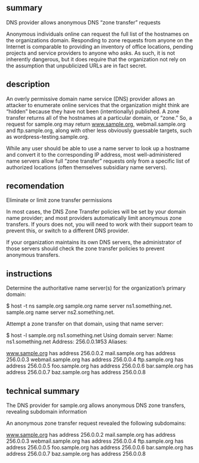 ## summary

DNS provider allows anonymous DNS “zone transfer” requests


Anonymous individuals online can request the full list of the hostnames on the organizations domain. Responding to zone requests from anyone on the Internet is comparable to providing an inventory of office locations, pending projects and service providers to anyone who asks. As such, it is not inherently dangerous, but it does require that the organization not rely on the assumption that unpublicized URLs are in fact secret.

## description

An overly permissive domain name service (DNS) provider allows an attacker to enumerate online services that the organization might think are “hidden” because they have not been (intentionally) published. A zone transfer returns all of the hostnames at a particular domain, or “zone.” So, a request for sample.org may return www.sample.org, webmail.sample.org and ftp.sample.org, along with other less obviously guessable targets, such as wordpress-testing.sample.org.

While any user should be able to use a name server to look up a hostname and convert it to the corresponding IP address, most well-administered name servers allow full “zone transfer” requests only from a specific list of authorized locations (often themselves subsidiary name servers). 

## recomendation

Eliminate or limit zone transfer permissions

In most cases, the DNS Zone Transfer policies will be set by your domain name provider; and most providers automatically limit anonymous zone transfers. If yours does not, you will need to work with their support team to prevent this, or switch to a different DNS provider.

If your organization maintains its own DNS servers, the administrator of those servers should check the zone transfer policies to prevent anonymous transfers.


## instructions

Determine the authoritative name server(s) for the organization’s primary domain:

$ host -t ns sample.org
sample.org name server ns1.something.net.
sample.org name server ns2.something.net.

Attempt a zone transfer on that domain, using that name server:

$ host -l sample.org ns1.something.net
Using domain server:
Name: ns1.something.net
Address: 256.0.0.1#53
Aliases: 

www.sample.org has address 256.0.0.2
mail.sample.org has address 256.0.0.3
webmail.sample.org has address 256.0.0.4
ftp.sample.org has address 256.0.0.5
foo.sample.org has address 256.0.0.6
bar.sample.org has address 256.0.0.7
baz.sample.org has address 256.0.0.8


## technical summary

The DNS provider for sample.org allows anonymous DNS zone transfers, revealing subdomain information

An anonymous zone transfer request revealed the following subdomains:

www.sample.org has address 256.0.0.2
mail.sample.org has address 256.0.0.3
webmail.sample.org has address 256.0.0.4
ftp.sample.org has address 256.0.0.5
foo.sample.org has address 256.0.0.6
bar.sample.org has address 256.0.0.7
baz.sample.org has address 256.0.0.8
